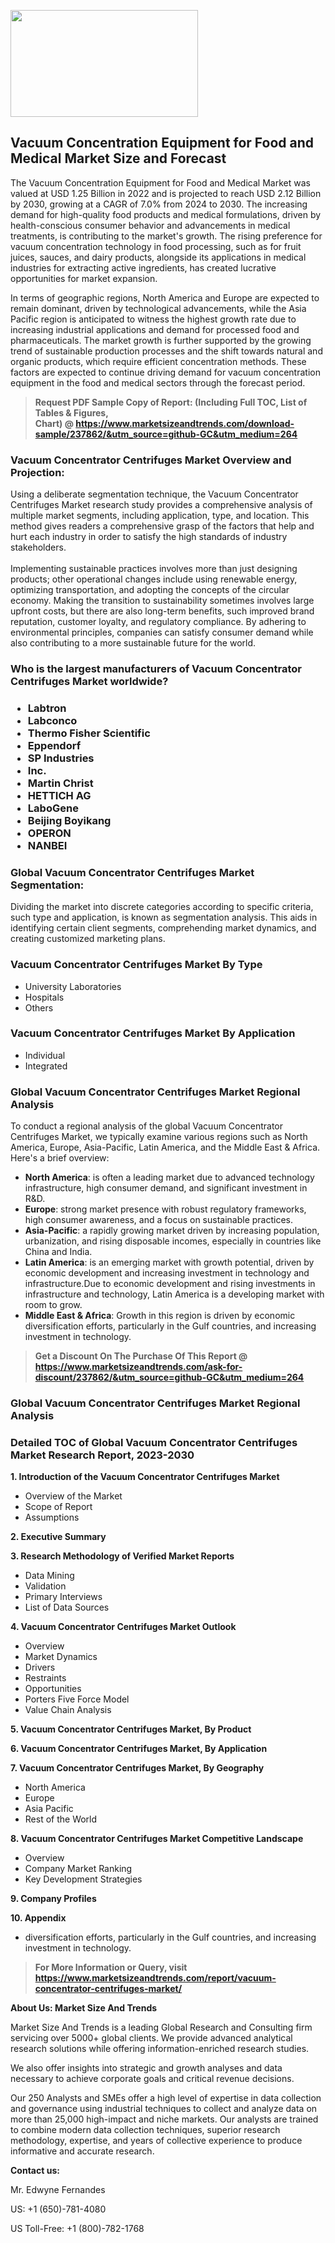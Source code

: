 <p><img class="alignnone size-medium wp-image-20088" src="https://ffe5etoiles.com/wp-content/uploads/2024/12/MST1-300x171.png" alt="" width="300" height="171" /></p><h2>Vacuum Concentration Equipment for Food and Medical Market Size and Forecast</h2><p>The Vacuum Concentration Equipment for Food and Medical Market was valued at USD 1.25 Billion in 2022 and is projected to reach USD 2.12 Billion by 2030, growing at a CAGR of 7.0% from 2024 to 2030. The increasing demand for high-quality food products and medical formulations, driven by health-conscious consumer behavior and advancements in medical treatments, is contributing to the market's growth. The rising preference for vacuum concentration technology in food processing, such as for fruit juices, sauces, and dairy products, alongside its applications in medical industries for extracting active ingredients, has created lucrative opportunities for market expansion.</p><p>In terms of geographic regions, North America and Europe are expected to remain dominant, driven by technological advancements, while the Asia Pacific region is anticipated to witness the highest growth rate due to increasing industrial applications and demand for processed food and pharmaceuticals. The market growth is further supported by the growing trend of sustainable production processes and the shift towards natural and organic products, which require efficient concentration methods. These factors are expected to continue driving demand for vacuum concentration equipment in the food and medical sectors through the forecast period.</p></p><blockquote id="" class=""><strong>Request PDF Sample Copy of Report: (Including Full TOC, List of Tables &amp; Figures, Chart)&nbsp;@&nbsp;<strong><a href="https://www.marketsizeandtrends.com/download-sample/237862/&utm_source=github-GC&utm_medium=264" target="_blank">https://www.marketsizeandtrends.com/download-sample/237862/&utm_source=github-GC&utm_medium=264</a></strong></strong></blockquote><h3 id="" class="">Vacuum Concentrator Centrifuges Market&nbsp;Overview and Projection:</h3><p id="" class="">Using a deliberate segmentation technique, the Vacuum Concentrator Centrifuges Market research study provides a comprehensive analysis of multiple market segments, including application, type, and location. This method gives readers a comprehensive grasp of the factors that help and hurt each industry in order to satisfy the high standards of industry stakeholders. <br /> <br />Implementing sustainable practices involves more than just designing products; other operational changes include using renewable energy, optimizing transportation, and adopting the concepts of the circular economy. Making the transition to sustainability sometimes involves large upfront costs, but there are also long-term benefits, such improved brand reputation, customer loyalty, and regulatory compliance. By adhering to environmental principles, companies can satisfy consumer demand while also contributing to a more sustainable future for the world.</p><h3 id="" class="">Who is the largest manufacturers of&nbsp;Vacuum Concentrator Centrifuges Market worldwide?</h3><h3 class=""><p><ul><li>Labtron </li><li> Labconco </li><li> Thermo Fisher Scientific </li><li> Eppendorf </li><li> SP Industries </li><li> Inc. </li><li> Martin Christ </li><li> HETTICH AG </li><li> LaboGene </li><li> Beijing Boyikang </li><li> OPERON </li><li> NANBEI</li></ul></p></h3><h3 id="" class="">Global&nbsp;Vacuum Concentrator Centrifuges Market Segmentation:</h3><p id="" class="">Dividing the market into discrete categories according to specific criteria, such type and application, is known as segmentation analysis. This aids in identifying certain client segments, comprehending market dynamics, and creating customized marketing plans.</p><h3 id="" class="">Vacuum Concentrator Centrifuges Market&nbsp;By Type</h3><p><p><ul><li>University Laboratories</li><li> Hospitals</li><li> Others</p></li></ul></p></p><h3 id="" class="">Vacuum Concentrator Centrifuges Market&nbsp;By Application</h3><p class=""><p><ul><li>Individual</li><li> Integrated</li></ul></p></p><h3 id="" class="">Global Vacuum Concentrator Centrifuges Market Regional Analysis</h3><p id="" class="">To conduct a regional analysis of the global Vacuum Concentrator Centrifuges Market, we typically examine various regions such as North America, Europe, Asia-Pacific, Latin America, and the Middle East &amp; Africa. Here's a brief overview:</p><ul><li><strong>North America</strong>: is often a leading market due to advanced technology infrastructure, high consumer demand, and significant investment in R&amp;D.</li><li><strong>Europe</strong>: strong market presence with robust regulatory frameworks, high consumer awareness, and a focus on sustainable practices.</li><li><strong>Asia-Pacific</strong>: a rapidly growing market driven by increasing population, urbanization, and rising disposable incomes, especially in countries like China and India.</li><li><strong>Latin America</strong>: is an emerging market with growth potential, driven by economic development and increasing investment in technology and infrastructure.Due to economic development and rising investments in infrastructure and technology, Latin America is a developing market with room to grow.</li><li><strong>Middle East &amp; Africa</strong>: Growth in this region is driven by economic diversification efforts, particularly in the Gulf countries, and increasing investment in technology.</li></ul><blockquote id="" class=""><strong>Get a Discount On The Purchase Of This Report @ <strong><a href="https://www.marketsizeandtrends.com/ask-for-discount/237862/&utm_source=github-GC&utm_medium=264" target="_blank">https://www.marketsizeandtrends.com/ask-for-discount/237862/&utm_source=github-GC&utm_medium=264</a></strong></strong></blockquote><h3 id="" class="">Global Vacuum Concentrator Centrifuges Market Regional Analysis</h3><h3 id="" class="">Detailed TOC of Global Vacuum Concentrator Centrifuges Market Research Report, 2023-2030</h3><p id="" class=""><strong>1. Introduction of the Vacuum Concentrator Centrifuges Market</strong></p><ul><li>Overview of the Market</li><li>Scope of Report</li><li>Assumptions</li></ul><p id="" class=""><strong>2. Executive Summary</strong></p><p id="" class=""><strong>3. Research Methodology of Verified Market Reports</strong></p><ul><li>Data Mining</li><li>Validation</li><li>Primary Interviews</li><li>List of Data Sources</li></ul><p id="" class=""><strong>4. Vacuum Concentrator Centrifuges Market Outlook</strong></p><ul><li>Overview</li><li>Market Dynamics</li><li>Drivers</li><li>Restraints</li><li>Opportunities</li><li>Porters Five Force Model</li><li>Value Chain Analysis</li></ul><p id="" class=""><strong>5. Vacuum Concentrator Centrifuges Market, By Product</strong></p><p id="" class=""><strong>6. Vacuum Concentrator Centrifuges Market, By Application</strong></p><p id="" class=""><strong>7. Vacuum Concentrator Centrifuges Market, By Geography</strong></p><ul><li>North America</li><li>Europe</li><li>Asia Pacific</li><li>Rest of the World</li></ul><p id="" class=""><strong>8. Vacuum Concentrator Centrifuges Market Competitive Landscape</strong></p><ul><li>Overview</li><li>Company Market Ranking</li><li>Key Development Strategies</li></ul><p id="" class=""><strong>9. Company Profiles</strong></p><p id="" class=""><strong>10. Appendix</strong></p><ul><li>diversification efforts, particularly in the Gulf countries, and increasing investment in technology.</li></ul><blockquote id="" class=""><strong>For More Information or Query, visit <strong><strong><a href="https://www.marketsizeandtrends.com/report/vacuum-concentrator-centrifuges-market/" target="_blank">https://www.marketsizeandtrends.com/report/vacuum-concentrator-centrifuges-market/</a></strong></strong></strong></blockquote><p id="" class=""><strong>About Us: Market Size And Trends</strong></p><p id="" class="">Market Size And Trends is a leading Global Research and Consulting firm servicing over 5000+ global clients. We provide advanced analytical research solutions while offering information-enriched research studies.</p><p id="" class="">We also offer insights into strategic and growth analyses and data necessary to achieve corporate goals and critical revenue decisions.</p><p id="" class="">Our 250 Analysts and SMEs offer a high level of expertise in data collection and governance using industrial techniques to collect and analyze data on more than 25,000 high-impact and niche markets. Our analysts are trained to combine modern data collection techniques, superior research methodology, expertise, and years of collective experience to produce informative and accurate research.</p><p id="" class=""><strong>Contact us:</strong></p><p id="" class="">Mr. Edwyne Fernandes</p><p id="" class="">US: +1 (650)-781-4080</p><p id="" class="">US Toll-Free: +1 (800)-782-1768</p>
